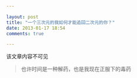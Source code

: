 ```yaml
---

layout: post
title: "一个三次元的我如何才能追回二次元的你？"
date: 2013-01-17 18:54
comments: true

---
```

该文章内容不可见

<!--
我们很久没有修Bug，但这是一个连续的过程故难以察觉，到某一天某个需求发生变化的时候才发觉已经不收敛了。一开始我以为是Matrix系统本身的某段代码出错了，原来出错的是我们，自从你毕业开始工作，我们的生活就难以同步。

你永远不知道我有多么喜欢你，  
高中的时候我一直以为那是错觉，  
大一的时候我没有勇气跟你异地恋，  
去年的这个时候我终于豁出去了，  
而我却发现你喜欢的只是想象中的我，我喜欢的是现实中的你。 
-->
>也许时间是一种解药，也是我现在正服下的毒药
